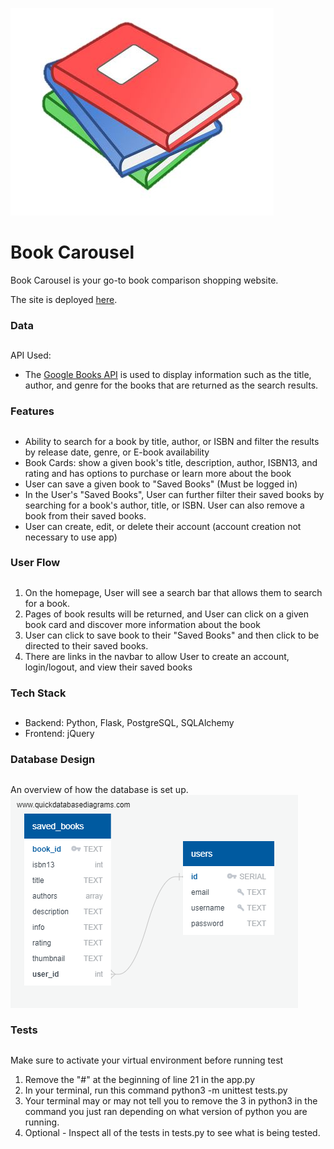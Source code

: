 ![image info](./Icon.JPG)

# Book Carousel

Book Carousel is your go-to book comparison shopping website.

The site is deployed [here](https://book-carousel.herokuapp.com/).

### Data

##

API Used:

- The [Google Books API](https://developers.google.com/books/docs/v1/using) is used to display information such as the title, author, and genre for the books that are returned as the search results.

### Features

##

- Ability to search for a book by title, author, or ISBN and filter the results by release date, genre, or E-book availability
- Book Cards: show a given book's title, description, author, ISBN13, and rating and has options to purchase or learn more about the book
- User can save a given book to "Saved Books" (Must be logged in)
- In the User's "Saved Books", User can further filter their saved books by searching for a book's author, title, or ISBN. User can also remove a book from their saved books.
- User can create, edit, or delete their account (account creation not necessary to use app)

### User Flow

##

1. On the homepage, User will see a search bar that allows them to search for a book.
2. Pages of book results will be returned, and User can click on a given book card and discover more information about the book
3. User can click to save book to their "Saved Books" and then click to be directed to their saved books.
4. There are links in the navbar to allow User to create an account, login/logout, and view their saved books

### Tech Stack

##

- Backend: Python, Flask, PostgreSQL, SQLAlchemy
- Frontend: jQuery

### Database Design

##

An overview of how the database is set up.  
![image info](./database_design.png)

### Tests

##

Make sure to activate your virtual environment before running test

1. Remove the "#" at the beginning of line 21 in the app.py
2. In your terminal, run this command python3 -m unittest tests.py
3. Your terminal may or may not tell you to remove the 3 in python3 in the command you just ran depending on what version of python you are running.
4. Optional - Inspect all of the tests in tests.py to see what is being tested.
